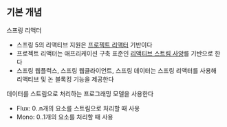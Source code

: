 ## 기본 개념
스프링 리액터
- 스프링 5의 리액티브 지원은 [프로젝트 리액터](https://projectreactor.io) 기반이다
- 프로젝트 리액터는 애프리케이션 구축 표준인 [리액티브 스트림 사양](http://www.reactive-streams.org)를 기반으로 한다
- 스프링 웹플럭스, 스프링 웹클라이언트, 스프링 데이터는 스프링 리액터를 사용해 리액티브 및 논 블록킹 기능을 제공한다

데이터를 스트림으로 처리하는 프로그래밍 모델을 사용한다
- Flux: 0..n개의 요소를 스트림으로 처리할 때 사용
- Mono: 0..1개의 요소를 처리할 때 사용


